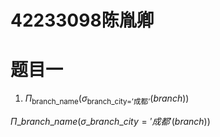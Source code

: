 # 42233098陈胤卿

# 题目一
1. $\Pi_{\text{branch\_name}}(\sigma_{\text{branch\_city='成都'}}(branch))$

$\Pi\_{branch\_name}(\sigma\_{branch\_city='成都'}(branch))$
